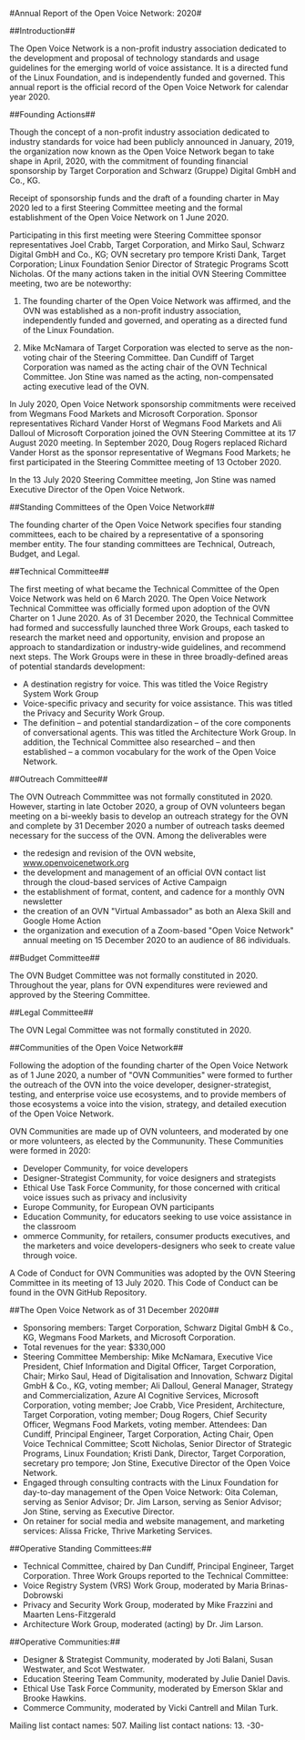 #Annual Report of the Open Voice Network: 2020#

##Introduction##

The Open Voice Network is a non-profit industry association dedicated to the development and proposal of technology standards and usage guidelines for the emerging world of voice assistance. It is a directed fund of the Linux Foundation, and is independently funded and governed.
This annual report is the official record of the Open Voice Network for calendar year 2020.

##Founding Actions##

Though the concept of a non-profit industry association dedicated to industry standards for voice had been publicly announced in January, 2019, the organization now known as the Open Voice Network began to take shape in April, 2020, with the commitment of founding financial sponsorship by Target Corporation and Schwarz (Gruppe) Digital GmbH and Co., KG.

Receipt of sponsorship funds and the draft of a founding charter in May 2020 led to a first Steering Committee meeting and the formal establishment of the Open Voice Network on 1 June 2020.

Participating in this first meeting were Steering Committee sponsor representatives Joel Crabb, Target Corporation, and Mirko Saul, Schwarz Digital GmbH and Co., KG; OVN secretary pro tempore Kristi Dank, Target Corporation; Linux Foundation Senior Director of Strategic Programs Scott Nicholas. Of the many actions taken in the initial OVN Steering Committee meeting, two are be noteworthy:

1. The founding charter of the Open Voice Network was affirmed, and the OVN was established as a non-profit industry association, independently funded and governed, and operating as a directed fund of the Linux Foundation.

2. Mike McNamara of Target Corporation was elected to serve as the non-voting chair of the Steering Committee. Dan Cundiff of Target Corporation was named as the acting chair of the OVN Technical Committee. Jon Stine was named as the acting, non-compensated acting executive lead of the OVN.
   
In July 2020, Open Voice Network sponsorship commitments were received from Wegmans Food Markets and Microsoft Corporation. Sponsor representatives Richard Vander Horst of Wegmans Food Markets and Ali Dalloul of Microsoft Corporation joined the OVN Steering Committee at its 17 August 2020 meeting. In September 2020, Doug Rogers replaced Richard Vander Horst as the sponsor representative of Wegmans Food Markets; he first participated in the Steering Committee meeting of 13 October 2020.

In the 13 July 2020 Steering Committee meeting, Jon Stine was named Executive Director of the Open Voice Network.

##Standing Committees of the Open Voice Network##

The founding charter of the Open Voice Network specifies four standing committees, each to be chaired by a representative of a sponsoring member entity. The four standing committees are Technical, Outreach, Budget, and Legal.

##Technical Committee##

The first meeting of what became the Technical Committee of the Open Voice Network was held on 6 March 2020. The Open Voice Network Technical Committee was officially formed upon adoption of the OVN Charter on 1 June 2020. As of 31 December 2020, the Technical Committee had formed and successfully launched three Work Groups, each tasked to research the market need and opportunity, envision and propose an approach to standardization or industry-wide guidelines, and recommend next steps. The Work Groups were in these in three broadly-defined areas of potential standards development:
* A destination registry for voice. This was titled the Voice Registry System Work Group
* Voice-specific privacy and security for voice assistance. This was titled the Privacy and Security Work Group.
* The definition – and potential standardization – of the core components of conversational agents. This was titled the Architecture Work Group. In addition, the Technical Committee also researched – and then established – a common vocabulary for the work of the Open Voice Network.
 
##Outreach Committee##

The OVN Outreach Commmittee was not formally constituted in 2020. However, starting in late October 2020, a group of OVN volunteers began meeting on a bi-weekly basis to develop an outreach strategy for the OVN and complete by 31 December 2020 a number of outreach tasks deemed necessary for the success of the OVN. Among the deliverables were
* the redesign and revision of the OVN website, www.openvoicenetwork.org
* the development and management of an official OVN contact list through the cloud-based services of Active Campaign
* the establishment of format, content, and cadence for a monthly OVN newsletter
* the creation of an OVN "Virtual Ambassador" as both an Alexa Skill and Google Home Action
* the organization and execution of a Zoom-based "Open Voice Network" annual meeting on 15 December 2020 to an audience of 86 individuals.
  
##Budget Committee##

The OVN Budget Committee was not formally constituted in 2020. Throughout the year, plans for OVN expenditures were reviewed and approved by the Steering Committee.

##Legal Committee##

The OVN Legal Committee was not formally constituted in 2020.

##Communities of the Open Voice Network##

Following the adoption of the founding charter of the Open Voice Network as of 1 June 2020, a number of "OVN Communities" were formed to further the outreach of the OVN into the voice developer, designer-strategist, testing, and enterprise voice use ecosystems, and to provide members of those ecosystems a voice into the vision, strategy, and detailed execution of the Open Voice Network.

OVN Communities are made up of OVN volunteers, and moderated by one or more volunteers, as elected by the Commununity. These Communities were formed in 2020:
* Developer Community, for voice developers
* Designer-Strategist Community, for voice designers and strategists
* Ethical Use Task Force Community, for those concerned with critical voice issues such as privacy and inclusivity
* Europe Community, for European OVN participants
* Education Community, for educators seeking to use voice assistance in the classroom
* ommerce Community, for retailers, consumer products executives, and the marketers and voice developers-designers who seek to create value through voice.
  
A Code of Conduct for OVN Communities was adopted by the OVN Steering Committee in its meeting of 13 July 2020. This Code of Conduct can be found in the OVN GitHub Repository.

##The Open Voice Network as of 31 December 2020##
* Sponsoring members: Target Corporation, Schwarz Digital GmbH & Co., KG, Wegmans Food Markets, and Microsoft Corporation.
* Total revenues for the year: $330,000
* Steering Committee Membership: Mike McNamara, Executive Vice President, Chief Information and Digital Officer, Target Corporation, Chair; Mirko Saul, Head of Digitalisation and Innovation, Schwarz Digital GmbH & Co., KG, voting member; Ali Dalloul, General Manager, Strategy and Commercialization, Azure AI Cognitive Services, Microsoft Corporation, voting member; Joe Crabb, Vice President, Architecture, Target Corporation, voting member; Doug Rogers, Chief Security Officer, Wegmans Food Markets, voting member. Attendees: Dan Cundiff, Principal Engineer, Target Corporation, Acting Chair, Open Voice Technical Committee; Scott Nicholas, Senior Director of Strategic Programs, Linux Foundation; Kristi Dank, Director, Target Corporation, secretary pro tempore; Jon Stine, Executive Director of the Open Voice Network.
* Engaged through consulting contracts with the Linux Foundation for day-to-day management of the Open Voice Network: Oita Coleman, serving as Senior Advisor; Dr. Jim Larson, serving as Senior Advisor; Jon Stine, serving as Executive Director.
* On retainer for social media and website management, and marketing services: Alissa Fricke, Thrive Marketing Services.
  
##Operative Standing Committees:##

* Technical Committee, chaired by Dan Cundiff, Principal Engineer, Target Corporation. Three Work Groups reported to the Technical Committee:
* Voice Registry System (VRS) Work Group, moderated by Maria Brinas-Dobrowski
* Privacy and Security Work Group, moderated by Mike Frazzini and Maarten Lens-Fitzgerald
* Architecture Work Group, moderated (acting) by Dr. Jim Larson.
  
##Operative Communities:##
* Designer & Strategist Community, moderated by Joti Balani, Susan Westwater, and Scot Westwater.
* Education Steering Team Community, moderated by Julie Daniel Davis.
* Ethical Use Task Force Community, moderated by Emerson Sklar and Brooke Hawkins.
* Commerce Community, moderated by Vicki Cantrell and Milan Turk.

Mailing list contact names: 507. Mailing list contact nations: 13.
-30-

